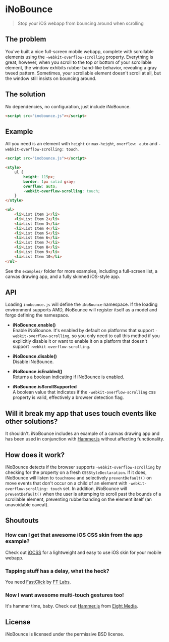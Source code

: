 # iNoBounce
> Stop your iOS webapp from bouncing around when scrolling


## The problem

You've built a nice full-screen mobile webapp, complete with scrollable elements using the `-webkit-overflow-scrolling` property. Everything is great, however, when you scroll to the top or bottom of your scrollable element, the window exhibits rubber band-like behavior, revealing a gray tweed pattern. Sometimes, your scrollable element doesn't scroll at all, but the window still insists on bouncing around.

## The solution

No dependencies, no configuration, just include iNoBounce.

```html
<script src="inobounce.js"></script>
```

## Example

All you need is an element with `height` or `max-height`, `overflow: auto` and `-webkit-overflow-scrolling: touch`.

```html
<script src="inobounce.js"></script>

<style>
    ul {
        height: 115px;
        border: 1px solid gray;
        overflow: auto;
        -webkit-overflow-scrolling: touch;
    }
</style>

<ul>
    <li>List Item 1</li>
    <li>List Item 2</li>
    <li>List Item 3</li>
    <li>List Item 4</li>
    <li>List Item 5</li>
    <li>List Item 6</li>
    <li>List Item 7</li>
    <li>List Item 8</li>
    <li>List Item 9</li>
    <li>List Item 10</li>
</ul>
```

See the `examples/` folder for more examples, including a full-screen list, a canvas drawing app, and a fully skinned iOS-style app.


## API

Loading `inobounce.js` will define the `iNoBounce` namespace. If the loading environment supports AMD, iNoBounce will register itself as a model and forgo defining the namespace.


* **iNoBounce.enable()**  
Enable iNoBounce. It's enabled by default on platforms that support `-webkit-overflow-scrolling`, so you only need to call this method if you explicitly disable it or want to enable it on a platform that doesn't support `-webkit-overflow-scrolling`.

* **iNoBounce.disable()**  
Disable iNoBounce.

* **iNoBounce.isEnabled()**  
Returns a boolean indicating if iNoBounce is enabled.

* **iNoBounce.isScrollSupported**  
A boolean value that indicates if the `-webkit-overflow-scrolling` css property is valid, effectively a browser detection flag.

## Will it break my app that uses touch events like other solutions?

It shouldn't. iNoBounce includes an example of a canvas drawing app and has been used in conjunction with [Hammer.js] without affecting functionality.


## How does it work?

iNoBounce detects if the browser supports `-webkit-overflow-scrolling` by checking for the property on a fresh `CSSStyleDeclaration`. If it does, iNoBounce will listen to `touchmove` and selectively `preventDefault()` on move events that don't occur on a child of an element with `-webkit-overflow-scrolling: touch` set. In addition, iNoBounce will `preventDefault()` when the user is attemping to scroll past the bounds of a scrollable element, preventing rubberbanding on the element itself (an unavoidable caveat).


## Shoutouts

### How can I get that awesome iOS CSS skin from the app example?

Check out [iOCSS] for a lightweight and easy to use iOS skin for your mobile webapp.


### Tapping stuff has a delay, what the heck?

You need [FastClick] by [FT Labs].


### Now I want awesome multi-touch gestures too!

It's hammer time, baby. Check out [Hammer.js] from [Eight Media].


## License

iNoBounce is licensed under the permissive BSD license.


[iOCSS]: http://lazd.github.io/iOCSS/
[FastClick]: https://github.com/ftlabs/fastclick
[FT Labs]: http://labs.ft.com/
[Hammer.js]: http://eightmedia.github.io/hammer.js/
[Eight Media]: http://www.eight.nl/
